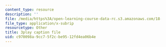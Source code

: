 ```yaml
---
content_type: resource
description: ''
file: /media/https%3A/open-learning-course-data-rc.s3.amazonaws.com/18-01sc-single-variable-calculus-fall-2010/c970098a9cc75f2cbe9512fd4ea06b4e_wOHrNt9ScYs.vtt
file_type: application/x-subrip
resourcetype: Other
title: 3play caption file
uid: c970098a-9cc7-5f2c-be95-12fd4ea06b4e
---
```

